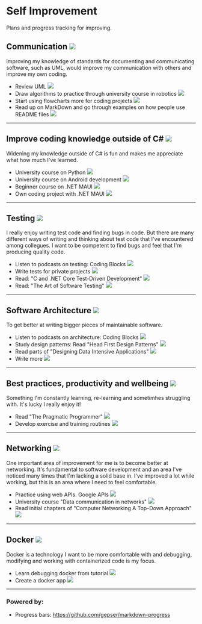 
# Self Improvement

Plans and progress tracking for improving.  

## Communication ![](https://geps.dev/progress/100)  

Improving my knowledge of standards for documenting and communicating software, such as UML, would improve my communication with others and improve my own coding.  

- Review UML ![](https://geps.dev/progress/100)  
- Draw algorithms to practice through university course in robotics ![](https://geps.dev/progress/100) 
- Start using flowcharts more for coding projects ![](https://geps.dev/progress/100) 
- Read up on MarkDown and go through examples on how people use README files ![](https://geps.dev/progress/100) 
  
***

## Improve coding knowledge outside of C#  ![](https://geps.dev/progress/75)  

Widening my knowledge outside of C# is fun and makes me appreciate what how much I've learned.

- University course on Python ![](https://geps.dev/progress/100)
- University course on Android development ![](https://geps.dev/progress/75)
- Beginner course on .NET MAUI ![](https://geps.dev/progress/75)
- Own coding project with .NET MAUI ![](https://geps.dev/progress/5)

***  
  
## Testing ![](https://geps.dev/progress/30)  

I really enjoy writing test code and finding bugs in code. But there are many different ways of writing and thinking about test code that I've encountered among collegues. I want to be competent to find bugs and feel that I'm producing quality code.  

- Listen to podcasts on testing: Coding Blocks ![](https://geps.dev/progress/100) 
- Write tests for private projects ![](https://geps.dev/progress/60) 
- Read: "C and .NET Core Test-Driven Development" ![](https://geps.dev/progress/20)  
- Read: "The Art of Software Testing" ![](https://geps.dev/progress/20)  

***

## Software Architecture ![](https://geps.dev/progress/30)

To get better at writing bigger pieces of maintainable software.  

- Listen to podcasts on architecture: Coding Blocks ![](https://geps.dev/progress/70)
- Study design patterns: Read "Head First Design Patterns" ![](https://geps.dev/progress/50)  
- Read parts of "Designing Data Intensive Applications" ![](https://geps.dev/progress/10)
- Write more ![](https://geps.dev/progress/50)  

***

## Best practices, productivity and wellbeing ![](https://geps.dev/progress/30)

Something I'm constantly learning, re-learning and sometimhes struggling with. It's lucky I really enjoy it! 

- Read "The Pragmatic Programmer" ![](https://geps.dev/progress/30)
- Develop exercise and training routines ![](https://geps.dev/progress/50)

***

## Networking  ![](https://geps.dev/progress/10)

One important area of improvement for me is to become better at networking. It's fundamental to software development and an area I've noticed many times that I'm lacking a solid base in. I've improved a lot while working, but this is an area where I need to feel comfortable.

- Practice using web APIs. Google APIs ![](https://geps.dev/progress/100)  
- University course "Data communication in networks" ![](https://geps.dev/progress/10)
- Read initial chapters of "Computer Networking A Top-Down Approach" ![](https://geps.dev/progress/10)

***

## Docker ![](https://geps.dev/progress/40)  

Docker is a technology I want to be more comfortable with and debugging, modifying and working with containerized code is my focus.

- Learn debugging docker from tutorial ![](https://geps.dev/progress/100)  
- Create a docker app ![](https://geps.dev/progress/0)

***

### Powered by:

- Progress bars: https://github.com/gepser/markdown-progress  
